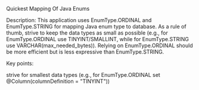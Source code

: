 Quickest Mapping Of Java Enums

Description: This application uses EnumType.ORDINAL and EnumType.STRING for mapping Java enum type to database. As a rule of thumb, strive to keep the data types as small as possible (e.g., for EnumType.ORDINAL use TINYINT/SMALLINT, while for EnumType.STRING use VARCHAR(max_needed_bytes)). Relying on EnumType.ORDINAL should be more efficient but is less expressive than EnumType.STRING.

Key points:

strive for smallest data types (e.g., for EnumType.ORDINAL set @Column(columnDefinition = "TINYINT"))